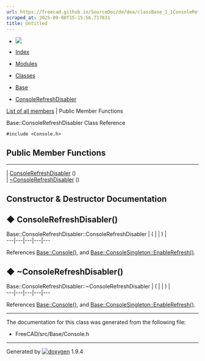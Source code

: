 ```yaml
---
url: https://freecad.github.io/SourceDoc/de/dea/classBase_1_1ConsoleRefreshDisabler.html
scraped_at: 2025-09-08T15:15:56.717831
title: Untitled
---
```


  * [ ![](https://www.freecad.org/svg/logo-freecad.svg) ](https://freecadweb.org "FreeCAD")
  * [Index](../../index.html "Index")
  * [Modules](../../modules.html "Modules list")
  * [Classes](../../annotated.html "Annotated list")

  * [Base](../../db/d07/namespaceBase.html)
  * [ConsoleRefreshDisabler](../../de/dea/classBase_1_1ConsoleRefreshDisabler.html)

[List of all members](../../de/db0/classBase_1_1ConsoleRefreshDisabler-members.html) | Public Member Functions

Base::ConsoleRefreshDisabler Class Reference

`#include <Console.h>`

##  Public Member Functions  
  
---  
|
[ConsoleRefreshDisabler](../../de/dea/classBase_1_1ConsoleRefreshDisabler.html#a5c64a4de4633478d772bb006714c1df4)
()  
|
[~ConsoleRefreshDisabler](../../de/dea/classBase_1_1ConsoleRefreshDisabler.html#af46f6d76f7ea406ab0a098b223d8df9e)
()  
  
## Constructor & Destructor Documentation

## ◆ ConsoleRefreshDisabler()

Base::ConsoleRefreshDisabler::ConsoleRefreshDisabler  | ( | | ) |   
---|---|---|---|---  
  
References
[Base::Console()](../../db/d07/namespaceBase.html#a968fb30e59145eaaa8b1da98680bd729),
and
[Base::ConsoleSingleton::EnableRefresh()](../../df/dca/classBase_1_1ConsoleSingleton.html#ae960c2eb9f4dc8d0538ce3f53bed5156).

## ◆ ~ConsoleRefreshDisabler()

Base::ConsoleRefreshDisabler::~ConsoleRefreshDisabler  | ( | | ) |   
---|---|---|---|---  
  
References
[Base::Console()](../../db/d07/namespaceBase.html#a968fb30e59145eaaa8b1da98680bd729),
and
[Base::ConsoleSingleton::EnableRefresh()](../../df/dca/classBase_1_1ConsoleSingleton.html#ae960c2eb9f4dc8d0538ce3f53bed5156).

* * *

The documentation for this class was generated from the following file:

  * FreeCAD/src/Base/Console.h

* * *

Generated by
[![doxygen](../../doxygen.svg)](https://www.doxygen.org/index.html) 1.9.4

